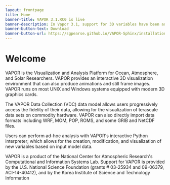 ```yaml
---
layout: frontpage
title: Home
banner-title: VAPOR 3.1.RC0 is live
banner-description: In Vapor 3.1, support for 3D variables have been added and can be visualized with the new DVR, Isosurface, and Slice renderers.  Support for derived variables through a new Python interface has been included as well.
banner-button-text: Download
banner-button-url: https://sgpearse.github.io/VAPOR-Sphinx/installation.html
---
```


# Welcome

VAPOR is the Visualization and Analysis Platform for Ocean, Atmosphere, and Solar Researchers.  VAPOR provides an interactive 3D visualization environment that can also produce animations and still frame images.  VAPOR runs on most UNIX and Windows systems equipped with modern 3D graphics cards.

The VAPOR Data Collection (VDC) data model allows users progressively access the fidelity of their data, allowing for the visualization of terascale data sets on commodity hardware.  VAPOR can also directly import data formats including WRF, MOM, POP, ROMS, and some GRIB and NetCDF files.

Users can perform ad-hoc analysis with VAPOR's interactive Python interpreter; which allows for the creation, modification, and visualization of new variables based on input model data.

VAPOR is a product of the National Center for Atmospheric Research's Computational and Information Systems Lab. Support for VAPOR is provided by the U.S. National Science Foundation (grants # 03-25934 and 09-06379, ACI-14-40412), and by the Korea Institute of Science and Technology Information
